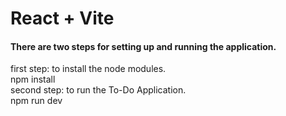 # React + Vite

<h4>There are two steps for setting up and running the application.</h4>
first step: to install the node modules.
</br>
npm install
</br>
second step: to run the To-Do Application. 
</br>
npm run dev
